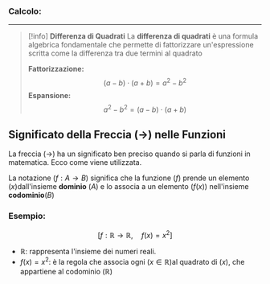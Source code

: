 
### Calcolo:
---
>[!info] **Differenza di Quadrati**
>La **differenza di quadrati** è una formula algebrica fondamentale che permette di fattorizzare un'espressione scritta come la differenza tra due termini al quadrato
>
>**Fattorizzazione:**
>$$(a-b)\cdot (a+b)=a^2-b^2$$
>**Espansione:**
>$$a^2-b^2=(a-b)\cdot (a+b)$$
>

Significato della Freccia $( \to )$ nelle Funzioni
---

La freccia $( \to )$ ha un significato ben preciso quando si parla di funzioni in matematica. Ecco come viene utilizzata.

La notazione $( f : A \to B )$ significa che la funzione $( f )$ prende un elemento $( x )$dall'insieme **dominio** $( A )$ e lo associa a un elemento $( f(x) )$ nell'insieme **codominio**$(B)$
### Esempio:
$$[
f : \mathbb{R} \to \mathbb{R}, \quad f(x) = x^2
]$$

- $\mathbb{R}$: rappresenta l'insieme dei numeri reali.
-  $f(x) = x^2$: è la regola che associa ogni $( x \in \mathbb{R} )$al quadrato di $( x )$, che appartiene al codominio $( \mathbb{R} )$